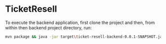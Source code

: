 # TicketResell

To execute the backend application, first clone the project and then, from within then backend project directory, run:

```bash
mvn package && java -jar target\ticket-resell-backend-0.0.1-SNAPSHOT.jar
```